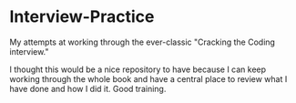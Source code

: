 # Interview-Practice
My attempts at working through the ever-classic "Cracking the Coding interview."

I thought this would be a nice repository to have because I can keep working through the whole book
and have a central place to review what I have done and how I did it. Good training. 




